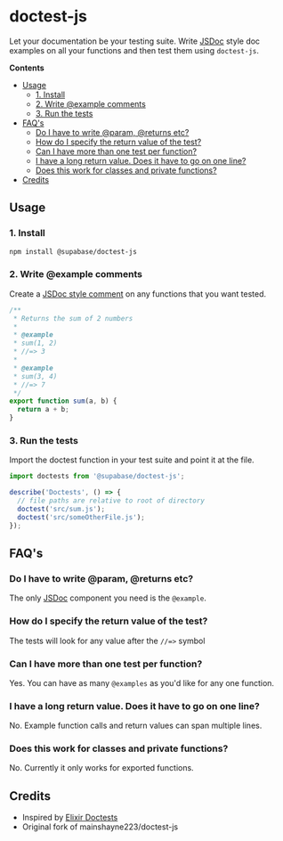 # doctest-js

Let your documentation be your testing suite. Write [JSDoc](http://usejsdoc.org/about-getting-started.html) style doc examples on all your functions and then test them using `doctest-js`.

**Contents**

* [Usage](#usage)
  * [1. Install](#1-install)
  * [2. Write @example comments](#2-write-example-comments)
  * [3. Run the tests](#3-run-the-tests)
* [FAQ's](#faqs)
  * [Do I have to write @param, @returns etc?](#do-i-have-to-write-param-returns-etc)
  * [How do I specify the return value of the test?](#how-do-i-specify-the-return-value-of-the-test)
  * [Can I have more than one test per function?](#can-i-have-more-than-one-test-per-function)
  * [I have a long return value. Does it have to go on one line?](#i-have-a-long-return-value-does-it-have-to-go-on-one-line)
  * [Does this work for classes and private functions?](#does-this-work-for-classes-and-private-functions)
* [Credits](#credits)

## Usage

### 1. Install

```sh
npm install @supabase/doctest-js
```

### 2. Write @example comments

Create a [JSDoc style comment](http://usejsdoc.org/about-getting-started.html) on any functions that you want tested.

```javascript
/**
 * Returns the sum of 2 numbers
 *
 * @example
 * sum(1, 2)
 * //=> 3
 *
 * @example
 * sum(3, 4)
 * //=> 7
 */
export function sum(a, b) {
  return a + b;
}
```

### 3. Run the tests

Import the doctest function in your test suite and point it at the file.

```javascript
import doctests from '@supabase/doctest-js';

describe('Doctests', () => {
  // file paths are relative to root of directory
  doctest('src/sum.js');
  doctest('src/someOtherFile.js');
});
```

## FAQ's

### Do I have to write @param, @returns etc?

The only [JSDoc](http://usejsdoc.org/about-getting-started.html) component you need is the `@example`.

### How do I specify the return value of the test?

The tests will look for any value after the `//=>` symbol

### Can I have more than one test per function?

Yes. You can have as many `@examples` as you'd like for any one function.

### I have a long return value. Does it have to go on one line?

No. Example function calls and return values can span multiple lines.

### Does this work for classes and private functions?

No. Currently it only works for exported functions.

## Credits

* Inspired by [Elixir Doctests](https://elixir-lang.org/getting-started/mix-otp/docs-tests-and-with.html)
* Original fork of mainshayne223/doctest-js
